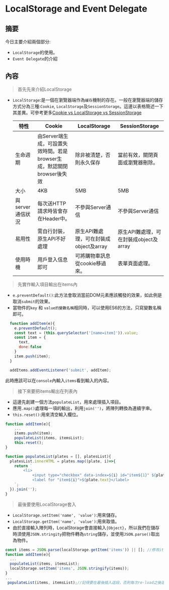 # LocalStorage and Event Delegate

## 摘要

今日主要介紹兩個部分:

- `LocalStorage`的使用。
- `Event Delegate`的介紹

## 內容

> 首先先來介紹LocalStorage

- `LocalStorage`:是一個在瀏覽器端作為`緩存`機制的存在。一般在瀏覽器端的儲存方式分為三種:`Cookie`, `LocalStorage`及`SessionStorage`。這邊以表格簡述一下其差異。可參考更多[Cookie vs LocalStorage vs SessionStorage](http://jerryzou.com/posts/cookie-and-web-storage/)

  | 特性          | Cookie                                   | LocalStorage               | SessionStorage             |
  | ----------- | ---------------------------------------- | -------------------------- | -------------------------- |
  | 生命週期        | 由Server端生成，可設置失效時間。若是browser生成，默認關閉browser後失效 | 除非被清楚，否則永久保存               | 當前有效，關閉頁面或瀏覽器刪除。           |
  | 大小          | 4KB                                      | 5MB                        | 5MB                        |
  | 與server通信狀況 | 每次送HTTP請求時皆會存在Header中。                   | 不參與Server通信                | 不參與Server通信                |
  | 易用性         | 需自行封裝，原生API不好處理                          | 原生API難處理，可在封裝成object及array | 原生API難處理，可在封裝成object及array |
  | 使用時機        | 用戶登入信息即可                                 | 可將購物車訊息從cookie移過來。         | 表單頁面處理。                    |

> 先實作輸入項目輸出在items內

- `e.preventDefault()`:此方法會取消當前DOM元素應該觸發的效果，如此例是取消`submit`的效果。
- 當物件的`key` 和 `value的變數名稱`相同時，可以使用ES6的方法，只寫變數名稱即可。

```javascript
  function addItem(e){
    e.preventDefault();
    const text = (this.querySelector('[name=item]')).value;
    const item = {
      text,
      done:false
    }
    item.push(item);
  }

  addItems.addEventListener('submit', addItem);
```

此時應該可以在`console`內輸入`items`看到輸入的內容。

> 接下來要把items輸出在列表內

- 這邊先創建一個方法`populateList`，用來處理插入項目。
- 應用`.map()`處理每一項的輸出，利用`join('')`，將陣列轉換為連續字串。
- `this.reset()`:用來清空輸入欄位。

```javascript
function addItem(e){
    ...
    items.push(item);
    populateList(items, itemsList);
    this.reset();
}

function populateList(plates = [], platesList){
  platesList.innerHTML = plates.map((plate, i)=>{
    return `
    	<li>
    		<input type="checkbox" data-index=${i} id="item${1}" ${plate.done ? 'checked' : ''}/> //若done為true則顯示checked，若無顯示空字串。
    		<label for "item${i}">${plate.text}</label>
    `;
  }).join('');
}
```

>最後要使用LocalStorage套入

- `LocalStorage.setItem('name', 'value')`:用來儲存。
- `LocalStorage.getItem('name', 'value')`:用來取值。
- 由於直接輸入陣列時，LocalStorage會直接輸入`{Object}`，所以我們在儲存時須使用`JSON.stringity`把物件轉為`string`儲存，並使用`JSON.parse()`取出為物件。

```javascript
const items = JSON.parse(localStorage.getItem('items')) || []; //修改items讀取方式
function addItem(e){
  ...
  populateList(items, itemsList);
  localStorage.setItem('items', JSON.stringify(items));
}
...
 populateList(items, itemsList);//記得要在最後插入這段，否則每次re-load之後還要按下submit才會出現資料!
```

